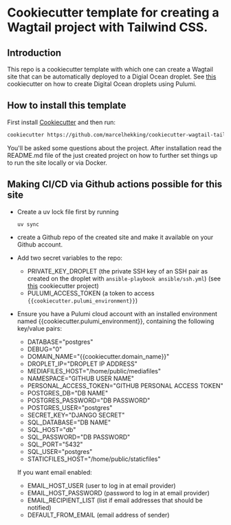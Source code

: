 # Cookiecutter template for creating a Wagtail project with Tailwind CSS.

## Introduction

This repo is a cookiecutter template with which one can create a Wagtail site that can be automatically deployed to a Digial Ocean droplet. See [this](https://github.com/marcelhekking/cookiecutter-infra-do) cookiecutter on how to create Digital Ocean droplets using Pulumi.

## How to install this template

First install [Cookiecutter](https://github.com/cookiecutter/cookiecutter) and then run:

```bash
cookiecutter https://github.com/marcelhekking/cookiecutter-wagtail-tailwind
```

You'll be asked some questions about the project. After installation read the README.md file of the just created project on how to further set things up to run the site locally or via Docker.

## Making CI/CD via Github actions possible for this site

- Create a uv lock file first by running

    ```bash
    uv sync
    ```

- create a Github repo of the created site and make it available on your Github account.

- Add two secret variables to the repo:
  - PRIVATE_KEY_DROPLET (the private SSH key of an SSH pair as created on the droplet with `ansible-playbook ansible/ssh.yml`) (see [this](https://github.com/marcelhekking/cookiecutter-infra-do) cookiecutter project)
  - PULUMI_ACCESS_TOKEN (a token to access `{{cookiecutter.pulumi_environment}}`)

- Ensure you have a Pulumi cloud account with an installed environment named {{cookiecutter.pulumi_environment}}, containing the following key/value pairs:
  - DATABASE="postgres"
  - DEBUG="0"
  - DOMAIN_NAME="{{cookiecutter.domain_name}}"
  - DROPLET_IP="DROPLET IP ADDRESS"
  - MEDIAFILES_HOST="/home/public/mediafiles"
  - NAMESPACE="GITHUB USER NAME"
  - PERSONAL_ACCESS_TOKEN="GITHUB PERSONAL ACCESS TOKEN"
  - POSTGRES_DB="DB NAME"
  - POSTGRES_PASSWORD="DB PASSWORD"
  - POSTGRES_USER="postgres"
  - SECRET_KEY="DJANGO SECRET"
  - SQL_DATABASE="DB NAME"
  - SQL_HOST="db"
  - SQL_PASSWORD="DB PASSWORD"
  - SQL_PORT="5432"
  - SQL_USER="postgres"
  - STATICFILES_HOST="/home/public/staticfiles"

  If you want email enabled:
  - EMAIL_HOST_USER (user to log in at email provider)
  - EMAIL_HOST_PASSWORD (password to log in at email provider)
  - EMAIL_RECIPIENT_LIST (list if email addresses that should be notified)
  - DEFAULT_FROM_EMAIL (email address of sender)